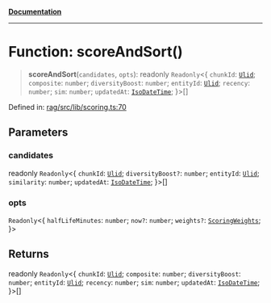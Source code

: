 [**Documentation**](../../../README.md)

***

# Function: scoreAndSort()

> **scoreAndSort**(`candidates`, `opts`): readonly `Readonly`\<\{ `chunkId`: [`Ulid`](../type-aliases/Ulid.md); `composite`: `number`; `diversityBoost`: `number`; `entityId`: [`Ulid`](../type-aliases/Ulid.md); `recency`: `number`; `sim`: `number`; `updatedAt`: [`IsoDateTime`](../type-aliases/IsoDateTime.md); \}\>[]

Defined in: [rag/src/lib/scoring.ts:70](https://github.com/ceponatia/roler/blob/1efd6363aec6d66587551f7c0b65cf6ffafb4079/packages/rag/src/lib/scoring.ts#L70)

## Parameters

### candidates

readonly `Readonly`\<\{ `chunkId`: [`Ulid`](../type-aliases/Ulid.md); `diversityBoost?`: `number`; `entityId`: [`Ulid`](../type-aliases/Ulid.md); `similarity`: `number`; `updatedAt`: [`IsoDateTime`](../type-aliases/IsoDateTime.md); \}\>[]

### opts

`Readonly`\<\{ `halfLifeMinutes`: `number`; `now?`: `number`; `weights?`: [`ScoringWeights`](../type-aliases/ScoringWeights.md); \}\>

## Returns

readonly `Readonly`\<\{ `chunkId`: [`Ulid`](../type-aliases/Ulid.md); `composite`: `number`; `diversityBoost`: `number`; `entityId`: [`Ulid`](../type-aliases/Ulid.md); `recency`: `number`; `sim`: `number`; `updatedAt`: [`IsoDateTime`](../type-aliases/IsoDateTime.md); \}\>[]
